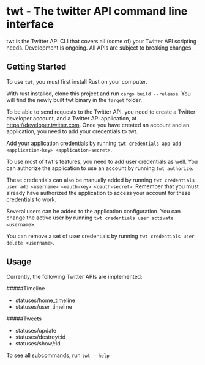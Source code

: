 # twt - The twitter API command line interface

twt is the Twitter API CLI that covers all (some of) your Twitter API scripting needs. Development is ongoing. All APIs  are subject to breaking changes.

## Getting Started

To use `twt`, you must first install Rust on your computer. 

With rust installed, clone this project and run `cargo build --release`. You will find the newly built twt binary in the `target` folder.

To be able to send requests to the Twitter API, you need to create a Twitter developer account, and a Twitter API application, at https://developer.twitter.com. Once you have created an account and an application, you need to add your credentials to twt.

Add your application credentials by running `twt credentials app add <application-key> <application-secret>`.

To use most of twt's features, you need to add user credentials as well. You can authorize the application to use an account by running `twt authorize`. 

These credentials can also be manually added by running `twt credentials user add <username> <oauth-key> <oauth-secret>`. Remember that you must already have authorized the application to access your account for these credentials to work.

Several users can be added to the application configuration. You can change the active user by running `twt credentials user activate <username>`.

You can remove a set of user credentials by running `twt credentials user delete <username>`.

## Usage

Currently, the following Twitter APIs are implemented:

#####Timeline

* statuses/home_timeline
* statuses/user_timeline

#####Tweets

* statuses/update
* statuses/destroy/:id
* statuses/show/:id

To see all subcommands, run `twt --help`